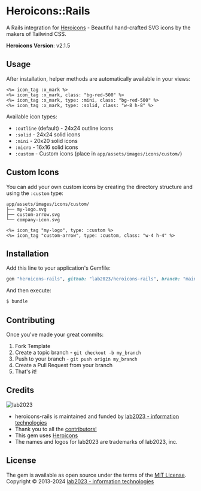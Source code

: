 # Heroicons::Rails

A Rails integration for [Heroicons](https://heroicons.com/) - Beautiful hand-crafted SVG icons by the makers of Tailwind CSS.

**Heroicons Version**: v2.1.5

## Usage

After installation, helper methods are automatically available in your views:

```erb
<%= icon_tag :x_mark %>
<%= icon_tag :x_mark, class: "bg-red-500" %>
<%= icon_tag :x_mark, type: :mini, class: "bg-red-500" %>
<%= icon_tag :x_mark, type: :solid, class: "w-8 h-8" %>
```

Available icon types:
- `:outline` (default) - 24x24 outline icons
- `:solid` - 24x24 solid icons
- `:mini` - 20x20 solid icons
- `:micro` - 16x16 solid icons
- `:custom` - Custom icons (place in `app/assets/images/icons/custom/`)

## Custom Icons

You can add your own custom icons by creating the directory structure and using the `:custom` type:

```
app/assets/images/icons/custom/
├── my-logo.svg
├── custom-arrow.svg
└── company-icon.svg
```

```erb
<%= icon_tag "my-logo", type: :custom %>
<%= icon_tag "custom-arrow", type: :custom, class: "w-4 h-4" %>
```

## Installation
Add this line to your application's Gemfile:

```ruby
gem "heroicons-rails", github: "lab2023/heroicons-rails", branch: "main"
```

And then execute:
```bash
$ bundle
```

## Contributing
Once you've made your great commits:

1. Fork Template
2. Create a topic branch - `git checkout -b my_branch`
3. Push to your branch - `git push origin my_branch`
4. Create a Pull Request from your branch
5. That's it!

## Credits
![lab2023](http://lab2023.com/assets/images/named-logo.png)

- heroicons-rails is maintained and funded by [lab2023 - information technologies](http://lab2023.com/)
- Thank you to all the [contributors!](../../graphs/contributors)
- This gem uses [Heroicons](https://heroicons.com/)
- The names and logos for lab2023 are trademarks of lab2023, inc.

## License
The gem is available as open source under the terms of the [MIT License](https://opensource.org/licenses/MIT).
Copyright © 2013-2024 [lab2023 - information technologies](http://lab2023.com)
